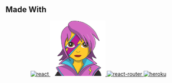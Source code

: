 ## Made With
<div align="center">
  <a href="https://reactjs.org/">
    <img src="https://upload.wikimedia.org/wikipedia/commons/thumb/a/a7/React-icon.svg/1200px-React-icon.svg.png" alt="react" height="150" width="221">
  </a>
  <a href="https://emotion.sh/docs/introduction">
    <img src="https://raw.githubusercontent.com/emotion-js/emotion/master/emotion.png" alt="emotion" height="150" width="150">
  </a>
  <a href="https://reacttraining.com/react-router/">
    <img alt="react-router" src="https://reacttraining.com/react-router/android-chrome-144x144.png" width="144">
  </a>
  <a href="https://www.heroku.com/">
    <img alt="heroku" src="https://upload.wikimedia.org/wikipedia/en/a/a9/Heroku_logo.png">
  </a>
</div>